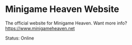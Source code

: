 # Minigame Heaven Website
The official website for Minigame Heaven.
Want more info? https://www.minigameheaven.net

Status: Online

